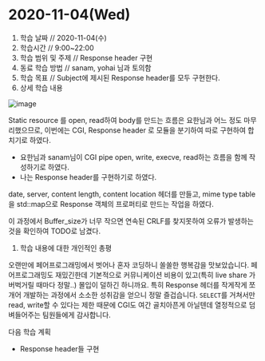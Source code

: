 # 2020-11-04\(Wed\)

1. 학습 날짜 // 2020-11-04\(수\)
2. 학습시간 // 9:00~22:00
3. 학습 범위 및 주제 // Response header 구현
4. 동료 학습 방법 // sanam, yohai 님과 토의함
5. 학습 목표 // Subject에 제시된 Response header를 모두 구현한다.
6. 상세 학습 내용

![image](https://user-images.githubusercontent.com/54612343/98460748-5b22c000-21ea-11eb-8ce7-ea9660fa3b29.png)

Static resource 를 open, read하여 body를 만드는 흐름은 요한님과 어느 정도 마무리했으므로, 이번에는 CGI, Response header 로 모듈을 분기하여 따로 구현하여 합치기로 하였다.

* 요한님과 sanam님이 CGI pipe open, write, execve, read하는 흐름을 함께 작성하기로 하였다.
* 나는 Response header를 구현하기로 하였다.

date, server, content length, content location 헤더를 만들고, mime type table을 std::map으로 Response 객체의 프로퍼티로 만드는 작업을 하였다.

이 과정에서 Buffer\_size가 너무 작으면 연속된 CRLF를 찾지못하여 오류가 발생하는 것을 확인하여 TODO로 남겼다.

1. 학습 내용에 대한 개인적인 총평

오랜만에 페어프로그래밍에서 벗어나 혼자 코딩하니 쏠쏠한 행복감을 맛보았습니다. 페어프로그래밍도 재밌긴한데 기본적으로 커뮤니케이션 비용이 있고\(특히 live share 가 버벅거릴 때마다 정말..\) 몰입이 덜하긴 하니까요. 특히 Response 헤더를 작게작게 쪼개어 개발하는 과정에서 소소한 성취감을 얻으니 정말 즐겁습니다. `SELECT`를 거쳐서만 read, write할 수 있다는 제한 때문에 CGI도 여간 골치아픈게 아닐텐데 열정적으로 덤벼들어주는 팀원들에게 감사합니다.

다음 학습 계획

* Response header들 구현

